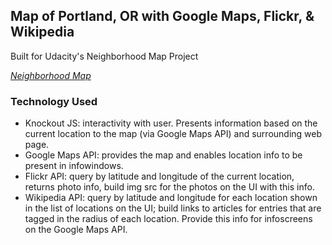 ## Map of Portland, OR with Google Maps, Flickr, & Wikipedia

Built for Udacity's Neighborhood Map Project

*[Neighborhood Map](https://katebron.github.io/neighborhood_map/)*

### Technology Used

* Knockout JS:  interactivity with user. Presents information 
  based on the current location to the map (via Google Maps API) and surrounding web page.
* Google Maps API: provides the map and enables location info to be present
  in infowindows.
* Flickr API: query by latitude and longitude of the current location, returns photo info, 
  build img src for the photos on the UI with this info.
* Wikipedia API: query by latitude and longitude for each location shown in the list of locations
  on the UI; build links to articles for entries that are tagged in the radius of each location.
  Provide this info for infoscreens on the Google Maps API.